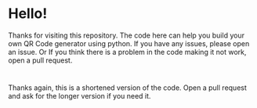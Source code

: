 # Hello!

Thanks for visiting this repository. 
The code here can help you build your own QR Code generator using python. If you have any issues, please open an issue. Or If you think there is a problem in the code making it not work, open a pull request. 
# 
Thanks again, this is a shortened version of the  code.  Open a pull request and ask for the longer version if you need it.

